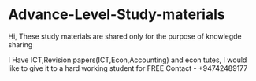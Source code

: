 # Advance-Level-Study-materials
Hi, These study materials are shared only for the purpose of knowlegde sharing 

I Have ICT,Revision papers(ICT,Econ,Accounting) and econ tutes, I would like to give it to a hard working student for FREE 
Contact -  +94742489177

 
